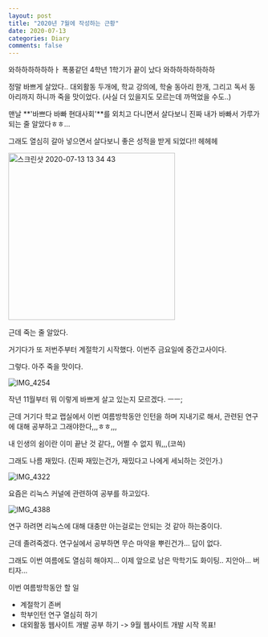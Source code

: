 ```yaml
---
layout: post
title: "2020년 7월에 작성하는 근황"
date: 2020-07-13
categories: Diary
comments: false
---
```


와하하하하하하ㅏ
폭풍같던 4학년 1학기가 끝이 났다 와하하하하하하하  

정말 바쁘게 살았다.. 대외활동 두개에, 학교 강의에, 학술 동아리 한개, 그리고 독서 동아리까지 하니까 죽을 맛이었다. (사실 더 있을지도 모르는데 까먹었을 수도..)  

맨날 **'바쁘다 바빠 현대사회'**를 외치고 다니면서 살다보니 진짜 내가 바빠서 가루가 되는 줄 알았다ㅎㅎ...  

그래도 열심히 갈아 넣으면서 살다보니 좋은 성적을 받게 되었다!! 헤헤헤  

<img width="332" alt="스크린샷 2020-07-13 13 34 43" src="https://user-images.githubusercontent.com/56791347/87271235-9dbedf00-c50d-11ea-9258-72b177cef5c4.png">

근데 죽는 줄 알았다.  

거기다가 또 저번주부터 계절학기 시작했다. 이번주 금요일에 중간고사이다.  

그렇다. 아주 죽을 맛이다.  

![IMG_4254](https://user-images.githubusercontent.com/56791347/87264568-52033a00-c4fb-11ea-8ff2-093c37f6de3e.jpeg)

작년 11월부터 뭐 이렇게 바쁘게 살고 있는지 모르겠다. ㅡㅡ;  

근데 거기다 학교 랩실에서 이번 여름방학동안 인턴을 하며 지내기로 해서, 관련된 연구에 대해 공부하고 그래야한다,,,ㅎㅎ,,,  

내 인생의 쉼이란 이미 끝난 것 같다,, 어쩔 수 없지 뭐,,,(코쓱)  

그래도 나름 재밌다. (진짜 재밌는건가, 재밌다고 나에게 세뇌하는 것인가.)

![IMG_4322](https://user-images.githubusercontent.com/56791347/87271347-f1312d00-c50d-11ea-8478-b03a015d0c4a.jpeg)

요즘은 리눅스 커널에 관련하여 공부를 하고있다.  

![IMG_4388](https://user-images.githubusercontent.com/56791347/87275512-34dd6400-c519-11ea-8c7e-791564922a7e.jpeg)

연구 하려면 리눅스에 대해 대충만 아는걸로는 안되는 것 같아 하는중이다.  

근데 졸려죽겠다. 연구실에서 공부하면 무슨 마약을 뿌린건가... 답이 없다.  

그래도 이번 여름에도 열심히 해야지... 이제 앞으로 남은 막학기도 화이팅.. 지안아... 버티자...

이번 여름방학동안 할 일
* 계절학기 존버
* 학부인턴 연구 열심히 하기
* 대외활동 웹사이트 개발 공부 하기 -> 9월 웹사이트 개발 시작 목표!
